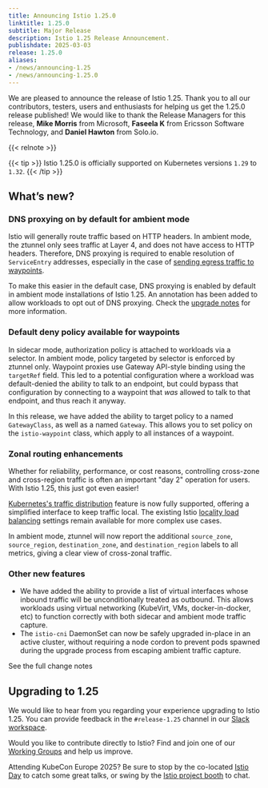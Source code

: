 ```yaml
---
title: Announcing Istio 1.25.0
linktitle: 1.25.0
subtitle: Major Release
description: Istio 1.25 Release Announcement.
publishdate: 2025-03-03
release: 1.25.0
aliases:
- /news/announcing-1.25
- /news/announcing-1.25.0
---
```


We are pleased to announce the release of Istio 1.25. Thank you to all our contributors, testers, users and enthusiasts for helping us get the 1.25.0 release published!
We would like to thank the Release Managers for this release, **Mike Morris** from Microsoft, **Faseela K** from Ericsson Software Technology, and **Daniel Hawton** from Solo.io.

{{< relnote >}}

{{< tip >}}
Istio 1.25.0 is officially supported on Kubernetes versions `1.29` to `1.32`.
{{< /tip >}}

## What’s new?

### DNS proxying on by default for ambient mode

Istio will generally route traffic based on HTTP headers. In ambient mode, the ztunnel only sees traffic at Layer 4, and does not have access to HTTP headers. Therefore, DNS proxying is required to enable resolution of `ServiceEntry` addresses, especially in the case of [sending egress traffic to waypoints](https://github.com/istio/istio/wiki/Troubleshooting-Istio-Ambient#scenario-ztunnel-is-not-sending-egress-traffic-to-waypoints).

To make this easier in the default case, DNS proxying is enabled by default in ambient mode installations of Istio 1.25.  An annotation has been added to allow workloads to opt out of DNS proxying. Check the [upgrade notes](upgrade-notes/#ambient-mode-dns-capture-on-by-default) for more information.

### Default deny policy available for waypoints

In sidecar mode, authorization policy is attached to workloads via a selector. In ambient mode, policy targeted by selector is enforced by ztunnel only. Waypoint proxies use Gateway API-style binding using the `targetRef` field. This led to a potential configuration where a workload was default-denied the ability to talk to an endpoint, but could bypass that configuration by connecting to a waypoint that _was_ allowed to talk to that endpoint, and thus reach it anyway.

In this release, we have added the ability to target policy to a named `GatewayClass`, as well as a named `Gateway`. This allows you to set policy on the `istio-waypoint` class, which apply to all instances of a waypoint.

### Zonal routing enhancements

Whether for reliability, performance, or cost reasons, controlling cross-zone and cross-region traffic is often an important "day 2" operation for users. With Istio 1.25, this just got even easier!

[Kubernetes's traffic distribution](https://kubernetes.io/docs/concepts/services-networking/service/#traffic-distribution) feature is now fully supported, offering a simplified interface to keep traffic local. The existing Istio [locality load balancing](/docs/tasks/traffic-management/locality-load-balancing/) settings remain available for more complex use cases.

In ambient mode, ztunnel will now report the additional `source_zone`, `source_region`, `destination_zone`, and `destination_region` labels to all metrics, giving a clear view of cross-zonal traffic.

### Other new features

- We have added the ability to provide a list of virtual interfaces whose inbound traffic will be unconditionally treated as outbound. This allows workloads using virtual networking (KubeVirt, VMs, docker-in-docker, etc) to function correctly with both sidecar and ambient mode traffic capture.
- The `istio-cni` DaemonSet can now be safely upgraded in-place in an active cluster, without requiring a node cordon to prevent pods spawned during the upgrade process from escaping ambient traffic capture.

See the full change notes

## Upgrading to 1.25

We would like to hear from you regarding your experience upgrading to Istio 1.25. You can provide feedback in the `#release-1.25` channel in our [Slack workspace](https://slack.istio.io/).

Would you like to contribute directly to Istio? Find and join one of our [Working Groups](https://github.com/istio/community/blob/master/WORKING-GROUPS.md) and help us improve.

Attending KubeCon Europe 2025? Be sure to stop by the co-located [Istio Day](https://events.linuxfoundation.org/kubecon-cloudnativecon-europe/co-located-events/istio-day/) to catch some great talks, or swing by the [Istio project booth](https://events.linuxfoundation.org/kubecon-cloudnativecon-europe/attend/venue-travel/) to chat.
